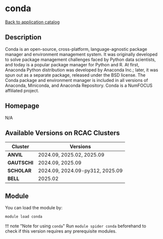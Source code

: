 # conda

[Back to application catalog](../app_catalog.md)

## Description

Conda is an open-source, cross-platform, language-agnostic package manager and environment management system. It was originally developed to solve package management challenges faced by Python data scientists, and today is a popular package manager for Python and R. At first, Anaconda Python distribution was developed by Anaconda Inc.; later, it was spun out as a separate package, released under the BSD license. The Conda package and environment manager is included in all versions of Anaconda, Miniconda, and Anaconda Repository. Conda is a NumFOCUS affiliated project.

## Homepage

N/A

## Available Versions on RCAC Clusters

|Cluster|Versions|
|---|---|
**ANVIL**|2024.09, 2025.02, 2025.09
**GAUTSCHI**|2024.09, 2025.09
**SCHOLAR**|2024.09, 2024.09-py312, 2025.09
**BELL**|2025.02

## Module

You can load the module by:

```bash
module load conda
```

!!! note "Note for using `conda`"
    Run `module spider conda` beforehand to check if this version requires any prerequisite modules.
